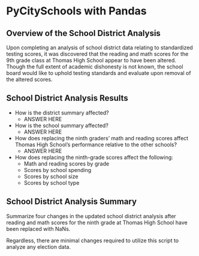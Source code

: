 # PyCitySchools with Pandas

## Overview of the School District Analysis
Upon completing an analysis of school district data relating to standardized testing scores, it was discovered that the reading and math scores for the 9th grade class at Thomas High School appear to have been altered.  Though the full extent of academic dishonesty is not known, the school board would like to uphold testing standards and evaluate upon removal of the altered scores.

## School District Analysis Results
* How is the district summary affected?
  * ANSWER HERE
* How is the school summary affected?
  * ANSWER HERE
* How does replacing the ninth graders’ math and reading scores affect Thomas High School’s performance relative to the other schools?
  * ANSWER HERE   
* How does replacing the ninth-grade scores affect the following:
  * Math and reading scores by grade
  * Scores by school spending
  * Scores by school size
  * Scores by school type

## School District Analysis Summary
Summarize four changes in the updated school district analysis after reading and math scores for the ninth grade at Thomas High School have been replaced with NaNs.

Regardless, there are minimal changes required to utilize this script to analyze any election data.
